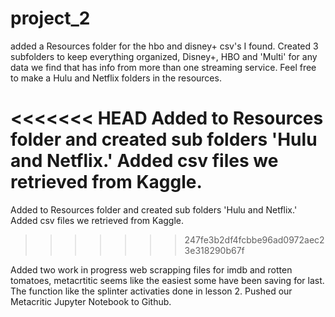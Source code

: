 # project_2

added a Resources folder for the hbo and disney+ csv's I found. Created 3 subfolders to keep everything organized, Disney+, HBO and 'Multi' for any data we find that has info from more than one streaming service. Feel free to make a Hulu and Netflix folders in the resources.

<<<<<<< HEAD
Added to Resources folder and created sub folders 'Hulu and Netflix.' Added csv files we retrieved from Kaggle. 
=======
Added to Resources folder and created sub folders 'Hulu and Netflix.' Added csv files we retrieved from Kaggle. 
>>>>>>> 247fe3b2df4fcbbe96ad0972aec23e318290b67f

Added two work in progress web scrapping files for imdb and rotten tomatoes, metacrtitic seems like the easiest some have been saving for last. The function like the splinter activaties done in lesson 2.
Pushed our Metacritic Jupyter Notebook to Github.

